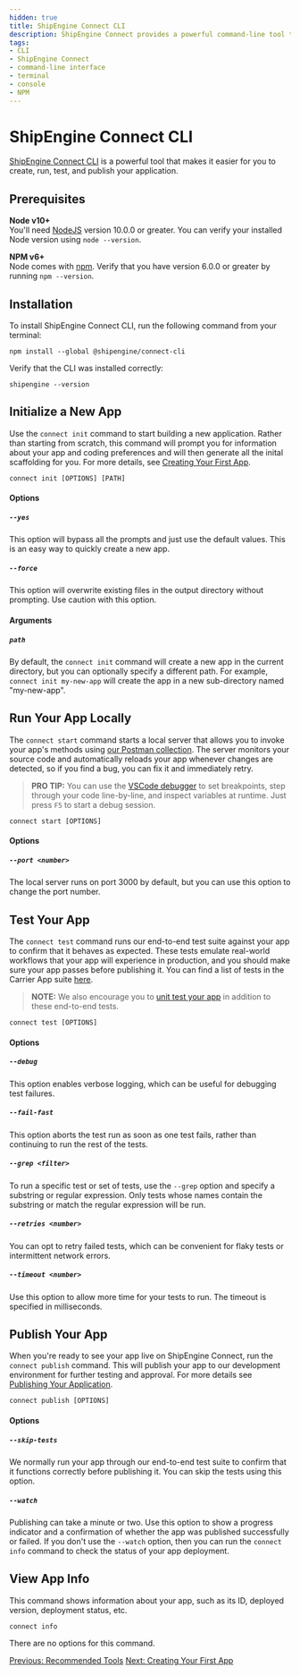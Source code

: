 ```yaml
---
hidden: true
title: ShipEngine Connect CLI
description: ShipEngine Connect provides a powerful command-line tool to make it easier to create, run, and test your app.
tags:
- CLI
- ShipEngine Connect
- command-line interface
- terminal
- console
- NPM
---
```


ShipEngine Connect CLI
=====================================
[ShipEngine Connect CLI](https://www.npmjs.com/package/@shipengine/integration-platform-cli) is a powerful tool that makes it easier for you to create, run, test, and publish your application.


Prerequisites
------------------------

**Node v10+**<br>
You'll need [NodeJS](https://nodejs.org) version 10.0.0 or greater.  You can verify your installed Node version using `node --version`.

**NPM v6+**<br>
Node comes with [npm](https://www.npmjs.com/). Verify that you have version 6.0.0 or greater by running `npm --version`.


Installation
------------------------
To install ShipEngine Connect CLI, run the following command from your terminal:

```
npm install --global @shipengine/connect-cli
```

Verify that the CLI was installed correctly:

```
shipengine --version
```


Initialize a New App
--------------------------
Use the `connect init` command to start building a new application. Rather than starting from scratch, this command will prompt you for information about your app and coding preferences and will then generate all the inital scaffolding for you. For more details, see [Creating Your First App](create-first-app.md).

```
connect init [OPTIONS] [PATH]
```

#### Options

##### `--yes`
This option will bypass all the prompts and just use the default values. This is an easy way to quickly create a new app.

##### `--force`
This option will overwrite existing files in the output directory without prompting. Use caution with this option.

#### Arguments

##### `path`
By default, the `connect init` command will create a new app in the current directory, but you can optionally specify a different path. For example, `connect init my-new-app` will create the app in a new sub-directory named "my-new-app".


Run Your App Locally
--------------------------
The `connect start` command starts a local server that allows you to invoke your app's methods using [our Postman collection](#coming-soon). The server monitors your source code and automatically reloads your app whenever changes are detected, so if you find a bug, you can fix it and immediately retry.

> **PRO TIP:** You can use the [VSCode debugger](https://code.visualstudio.com/docs/editor/debugging) to set breakpoints, step through your code line-by-line, and inspect variables at runtime. Just press `F5` to start a debug session.

```
connect start [OPTIONS]
```

#### Options

##### `--port <number>`
The local server runs on port 3000 by default, but you can use this option to change the port number.


Test Your App
--------------------------
The `connect test` command runs our end-to-end test suite against your app to confirm that it behaves as expected. These tests emulate real-world workflows that your app will experience in production, and you should make sure your app passes before publishing it.
You can find a list of tests in the Carrier App suite [here](./testing/carrier-app-tests.md).

> **NOTE:** We also encourage you to [unit test your app](testing/index.md#unit-testing) in addition to these end-to-end tests.

```
connect test [OPTIONS]
```

#### Options

##### `--debug`
This option enables verbose logging, which can be useful for debugging test failures.

##### `--fail-fast`
This option aborts the test run as soon as one test fails, rather than continuing to run the rest of the tests.

##### `--grep <filter>`
To run a specific test or set of tests, use the `--grep` option and specify a substring or regular expression. Only tests whose names contain the substring or match the regular expression will be run.

##### `--retries <number>`
You can opt to retry failed tests, which can be convenient for flaky tests or intermittent network errors.

##### `--timeout <number>`
Use this option to allow more time for your tests to run. The timeout is specified in milliseconds.


Publish Your App
--------------------------
When you're ready to see your app live on ShipEngine Connect, run the `connect publish` command. This will publish your app to our development environment for further testing and approval.  For more details see [Publishing Your Application](publish.md).

```
connect publish [OPTIONS]
```

#### Options

##### `--skip-tests`
We normally run your app through our end-to-end test suite to confirm that it functions correctly before publishing it. You can skip the tests using this option.

##### `--watch`
Publishing can take a minute or two. Use this option to show a progress indicator and a confirmation of whether the app was published successfully or failed.  If you don't use the `--watch` option, then you can run the `connect info` command to check the status of your app deployment.


View App Info
--------------------------
This command shows information about your app, such as its ID, deployed version, deployment status, etc.

```
connect info
```

There are no options for this command.



<div class="previous-next-nav">
  <a class="button button-small button-secondary" href="./tools/index.md">Previous: Recommended Tools</a>
  <a class="button button-small button-secondary" href="./create-first-app.md">Next: Creating Your First App</a>
</div>
